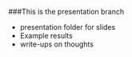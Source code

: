 ###This is the presentation branch
* presentation folder for slides
* Example results
* write-ups on thoughts